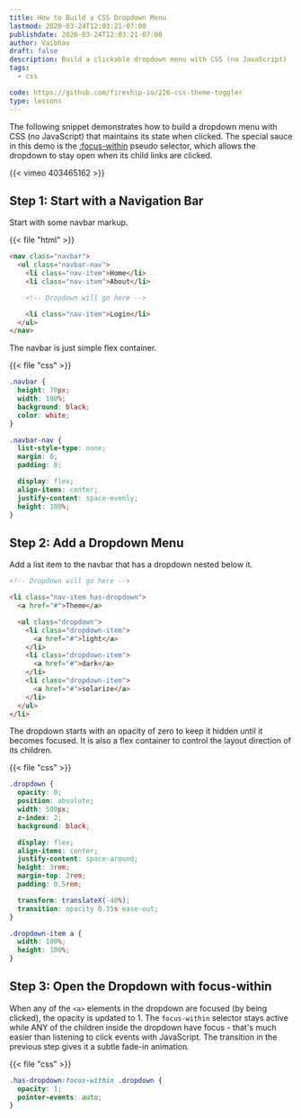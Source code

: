 ```yaml
---
title: How to Build a CSS Dropdown Menu
lastmod: 2020-03-24T12:03:21-07:00
publishdate: 2020-03-24T12:03:21-07:00
author: Vaibhav
draft: false
description: Build a clickable dropdown menu with CSS (no JavaScript)
tags:
  - css

code: https://github.com/fireship-io/226-css-theme-toggler
type: lessons
---
```


The following snippet demonstrates how to build a dropdown menu with CSS (no JavaScript) that maintains its state when clicked. The special sauce in this demo is the [:focus-within](https://developer.mozilla.org/en-US/docs/Web/CSS/:focus-within) pseudo selector, which allows the dropdown to stay open when its child links are clicked.

{{< vimeo 403465162 >}}

## Step 1: Start with a Navigation Bar

Start with some navbar markup.

{{< file "html" >}}

```html
<nav class="navbar">
  <ul class="navbar-nav">
    <li class="nav-item">Home</li>
    <li class="nav-item">About</li>

    <!-- Dropdown will go here -->

    <li class="nav-item">Login</li>
  </ul>
</nav>
```

The navbar is just simple flex container.

{{< file "css" >}}

```css
.navbar {
  height: 70px;
  width: 100%;
  background: black;
  color: white;
}

.navbar-nav {
  list-style-type: none;
  margin: 0;
  padding: 0;

  display: flex;
  align-items: center;
  justify-content: space-evenly;
  height: 100%;
}
```

## Step 2: Add a Dropdown Menu

Add a list item to the navbar that has a dropdown nested below it.

```html
<!-- Dropdown will go here -->

<li class="nav-item has-dropdown">
  <a href="#">Theme</a>

  <ul class="dropdown">
    <li class="dropdown-item">
      <a href="#">light</a>
    </li>
    <li class="dropdown-item">
      <a href="#">dark</a>
    </li>
    <li class="dropdown-item">
      <a href="#">solarize</a>
    </li>
  </ul>
</li>
```

The dropdown starts with an opacity of zero to keep it hidden until it becomes focused. It is also a flex container to control the layout direction of its children.

{{< file "css" >}}

```css
.dropdown {
  opacity: 0;
  position: absolute;
  width: 500px;
  z-index: 2;
  background: black;

  display: flex;
  align-items: center;
  justify-content: space-around;
  height: 3rem;
  margin-top: 2rem;
  padding: 0.5rem;

  transform: translateX(-40%);
  transition: opacity 0.15s ease-out;
}

.dropdown-item a {
  width: 100%;
  height: 100%;
}
```

## Step 3: Open the Dropdown with focus-within

When any of the `<a>` elements in the dropdown are focused (by being clicked), the opacity is updated to 1. The `focus-within` selector stays active while ANY of the children inside the dropdown have focus - that's much easier than listening to click events with JavaScript. The transition in the previous step gives it a subtle fade-in animation.

{{< file "css" >}}

```css
.has-dropdown:focus-within .dropdown {
  opacity: 1;
  pointer-events: auto;
}
```
